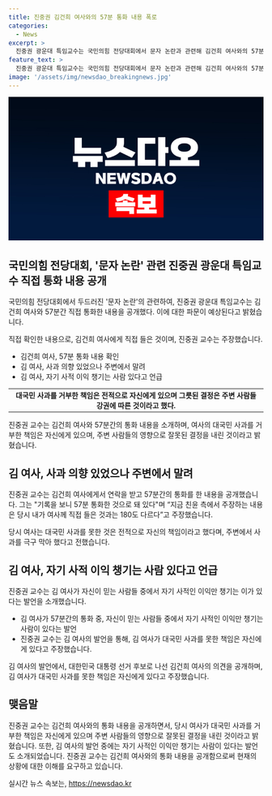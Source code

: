 ```yaml
---
title: 진중권 김건희 여사와의 57분 통화 내용 폭로
categories:
  - News
excerpt: >
  진중권 광운대 특임교수는 국민의힘 전당대회에서 문자 논란과 관련해 김건희 여사와의 57분간 직접 통화 내용을 밝혀 파문이 예상된다고 밝혔다. 김 여사는 대국민 사과를 못한 것은 자신의 책임이라고 했으며, 주변에서 사과를 막는 등의 얘기를 전했다. 또한, 김 여사가 자기 사적 이익만 챙기는 사람이 있다고 언급했고, 57분 통화한 것은 얘기되는 한동훈과의 관련성을 부인했다. 진 교수는 이에 대해 혼란스러운 점을 지적하며 여사에게 확인을 요구했다.
feature_text: >
  진중권 광운대 특임교수는 국민의힘 전당대회에서 문자 논란과 관련해 김건희 여사와의 57분간 직접 통화 내용을 밝혀 파문이 예상된다고 밝혔다. 김 여사는 대국민 사과를 못한 것은 자신의 책임이라고 했으며, 주변에서 사과를 막는 등의 얘기를 전했다. 또한, 김 여사가 자기 사적 이익만 챙기는 사람이 있다고 언급했고, 57분 통화한 것은 얘기되는 한동훈과의 관련성을 부인했다. 진 교수는 이에 대해 혼란스러운 점을 지적하며 여사에게 확인을 요구했다.
image: '/assets/img/newsdao_breakingnews.jpg'
---
```


<p><img src="/assets/img/newsdao_breakingnews.jpg" alt="implanttips 속보" /></p>

<h2 data-ke-size="size26">국민의힘 전당대회, '문자 논란' 관련 진중권 광운대 특임교수 직접 통화 내용 공개</h2>

<p>국민의힘 전당대회에서 두드러진 '문자 논란'의 관련하여, 진중권 광운대 특임교수는 김건희 여사와 57분간 직접 통화한 내용을 공개했다. 이에 대한 파문이 예상된다고 밝혔습니다.</p>

<p data-ke-size="size16">직접 확인한 내용으로, 김건희 여사에게 직접 들은 것이며, 진중권 교수는 주장했습니다.</p>

<ul>
  <li>김건희 여사, 57분 통화 내용 확인</li>
  <li>김 여사, 사과 의향 있었으나 주변에서 말려</li>
  <li>김 여사, 자기 사적 이익 챙기는 사람 있다고 언급</li>
</ul>

<table>
  <tr>
    <td style="text-align: center; height: 17px;"><b>대국민 사과를 거부한 책임은 전적으로 자신에게 있으며 그릇된 결정은 주변 사람들 강권에 따른 것이라고 했다.</b></td>
  </tr>
</table>

<p data-ke-size="size16">진중권 교수는 김건희 여사와 57분간의 통화 내용을 소개하며, 여사의 대국민 사과를 거부한 책임은 자신에게 있으며, 주변 사람들의 영향으로 잘못된 결정을 내린 것이라고 밝혔습니다.</p>

<h2 data-ke-size="size26">김 여사, 사과 의향 있었으나 주변에서 말려</h2>

<p>진중권 교수는 김건희 여사에게서 연락을 받고 57분간의 통화를 한 내용을 공개했습니다. 그는 "기록을 보니 57분 통화한 것으로 돼 있다"며 “지금 친윤 측에서 주장하는 내용은 당시 내가 여사께 직접 들은 것과는 180도 다르다”고 주장했습니다.</p>

<p data-ke-size="size16">당시 여사는 대국민 사과를 못한 것은 전적으로 자신의 책임이라고 했다며, 주변에서 사과를 극구 막아 했다고 전했습니다.</p>

<h2 data-ke-size="size26">김 여사, 자기 사적 이익 챙기는 사람 있다고 언급</h2>

<p>진중권 교수는 김 여사가 자신이 믿는 사람들 중에서 자기 사적인 이익만 챙기는 이가 있다는 발언을 소개했습니다.</p>

<ul>
  <li>김 여사가 57분간의 통화 중, 자신이 믿는 사람들 중에서 자기 사적인 이익만 챙기는 사람이 있다는 발언</li>
  <li>진중권 교수는 김 여사의 발언을 통해, 김 여사가 대국민 사과를 못한 책임은 자신에게 있다고 주장했습니다.</li>
</ul>

<p data-ke-size="size16">김 여사의 발언에서, 대한민국 대통령 선거 후보로 나선 김건희 여사의 의견을 공개하며, 김 여사가 대국민 사과를 못한 책임은 자신에게 있다고 주장했습니다.</p>

<h2 data-ke-size="size26">맺음말</h2>

<p>진중권 교수는 김건희 여사와의 통화 내용을 공개하면서, 당시 여사가 대국민 사과를 거부한 책임은 자신에게 있으며 주변 사람들의 영향으로 잘못된 결정을 내린 것이라고 밝혔습니다. 또한, 김 여사의 발언 중에는 자기 사적인 이익만 챙기는 사람이 있다는 발언도 소개되었습니다. 진중권 교수는 김건희 여사와의 통화 내용을 공개함으로써 현재의 상황에 대한 이해를 요구하고 있습니다.</p>
실시간 뉴스 속보는, <a href="https://newsdao.kr" rel="dofollow">https://newsdao.kr</a>


